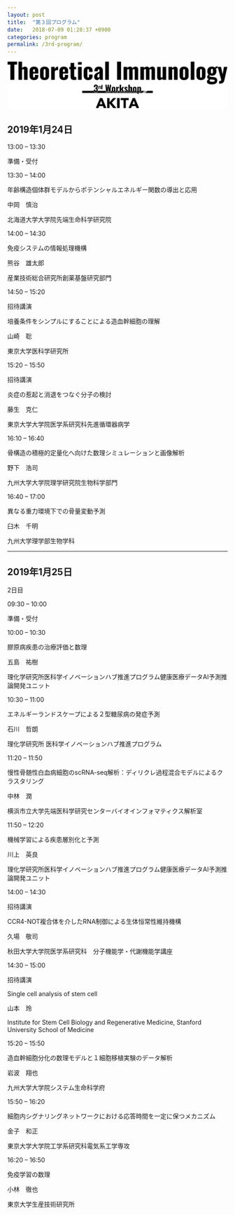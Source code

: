 ```yaml
---
layout: post
title:  "第３回プログラム"
date:   2018-07-09 01:28:37 +0900
categories: program
permalink: /3rd-program/
---
```


![](/assets/images/ws-3.png "第３回理論免疫学ワークショップ")

## 2019年1月24日
13:00 – 13:30

準備・受付



13:30 – 14:00

年齢構造個体群モデルからポテンシャルエネルギー関数の導出と応用

中岡　慎治

北海道大学大学院先端生命科学研究院





14:00 – 14:30

免疫システムの情報処理機構

熊谷　雄太郎

産業技術総合研究所創薬基盤研究部門





14:50 – 15:20

招待講演

培養条件をシンプルにすることによる造血幹細胞の理解

山崎　聡

東京大学医科学研究所



15:20 – 15:50

招待講演

炎症の惹起と消退をつなぐ分子の検討

藤生　克仁

東京大学大学院医学系研究科先進循環器病学



16:10 – 16:40

骨構造の積極的定量化へ向けた数理シミュレーションと画像解析

野下　浩司

九州大学大学院理学研究院生物科学部門



16:40 – 17:00

異なる重力環境下での骨量変動予測

臼木　千明

九州大学理学部生物学科

---

## 2019年1月25日
2日目

09:30 – 10:00

準備・受付



10:00 – 10:30

膠原病疾患の治療評価と数理

五島　祐樹

理化学研究所医科学イノベーションハブ推進プログラム健康医療データAI予測推論開発ユニット



10:30 – 11:00

エネルギーランドスケープによる２型糖尿病の発症予測

石川　哲朗

理化学研究所 医科学イノベーションハブ推進プログラム



11:20 – 11:50

慢性骨髄性白血病細胞のscRNA-seq解析：ディリクレ過程混合モデルによるクラスタリング

中林　潤

横浜市立大学先端医科学研究センターバイオインフォマティクス解析室



11:50 – 12:20

機械学習による疾患層別化と予測

川上　英良

理化学研究所医科学イノベーションハブ推進プログラム健康医療データAI予測推論開発ユニット



14:00 – 14:30

招待講演

CCR4-NOT複合体を介したRNA制御による生体恒常性維持機構

久場　敬司

秋田大学大学院医学系研究科　分子機能学・代謝機能学講座



14:30 – 15:00

招待講演

Single cell analysis of stem cell

山本　玲

Institute for Stem Cell Biology and Regenerative Medicine, Stanford University School of Medicine



15:20 – 15:50

造血幹細胞分化の数理モデルと１細胞移植実験のデータ解析

岩波　翔也

九州大学大学院システム生命科学府



15:50 – 16:20

細胞内シグナリングネットワークにおける応答時間を一定に保つメカニズム

金子　和正

東京大学大学院工学系研究科電気系工学専攻



16:20 – 16:50

免疫学習の数理

小林　徹也

東京大学生産技術研究所
